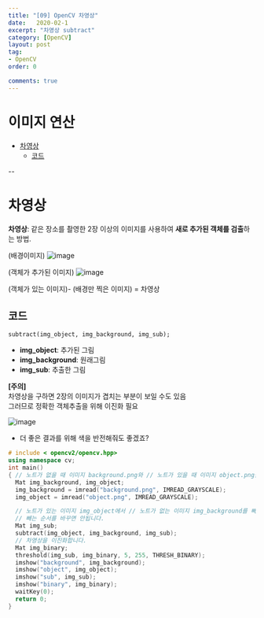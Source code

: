 ```yaml
---
title: "[09] OpenCV 차영상"
date:   2020-02-1
excerpt: "차영상 subtract"
category: [OpenCV]
layout: post
tag:
- OpenCV
order: 0

comments: true
---
```

# 이미지 연산


- [차영상](#차영상)
  * [코드](#코드)

--


# 차영상
**차영상**: 같은 장소를 촬영한 2장 이상의 이미지를 사용하여 **새로 추가된 객체를 검출**하는 방법. 

(배경이미지)
![image](https://user-images.githubusercontent.com/76824611/116553980-a619c680-a935-11eb-82b6-0feb31a027d2.png)

(객체가 추가된 이미지)
![image](https://user-images.githubusercontent.com/76824611/116553999-ab771100-a935-11eb-95f0-e8afd6021b09.png)


(객체가 있는 이미지)- (배경만 찍은 이미지) = 차영상 

## 코드
```subtract(img_object, img_background, img_sub);```
* **img_object**: 추가된 그림
* **img_background**: 원래그림
* **img_sub**: 추출한 그림

**[주의]**   
차영상을 구하면 2장의 이미지가 겹치는 부분이 보일 수도 있음    
그러므로 정확한 객체추출을 위해 이진화 필요  

![image](https://user-images.githubusercontent.com/76824611/116554057-b8940000-a935-11eb-8d84-d9b3494bbcad.png)
+ 더 좋은 결과를 위해 색을 반전해줘도 좋겠죠?

```cpp
# include < opencv2/opencv.hpp>
using namespace cv;
int main()
{ // 노트가 없을 때 이미지 background.png와 // 노트가 있을 때 이미지 object.png를 그레이 스케일로 불러옵니다.
  Mat img_background, img_object;
  img_background = imread("background.png", IMREAD_GRAYSCALE);
  img_object = imread("object.png", IMREAD_GRAYSCALE);

  // 노트가 있는 이미지 img_object에서 // 노트가 없는 이미지 img_background를 빼서 차영상을 얻습니다.
  // 빼는 순서를 바꾸면 안됩니다.
  Mat img_sub;
  subtract(img_object, img_background, img_sub);
  // 차영상을 이진화합니다.
  Mat img_binary;
  threshold(img_sub, img_binary, 5, 255, THRESH_BINARY);
  imshow("background", img_background);
  imshow("object", img_object);
  imshow("sub", img_sub);
  imshow("binary", img_binary);
  waitKey(0);
  return 0;
} 
```
